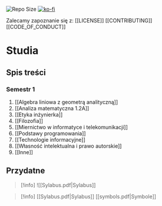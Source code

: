 ![Repo Size](https://img.shields.io/github/repo-size/Xederro/Studia?style=for-the-badge)
[![ko-fi](https://ko-fi.com/img/githubbutton_sm.svg)](https://ko-fi.com/A0A8GJFDV)

Zalecamy zapoznanie się z:
[[LICENSE]]
[[CONTRIBUTING]]
[[CODE_OF_CONDUCT]]

# Studia
## Spis treści
### Semestr 1
1. [[Algebra liniowa z geometrą analityczną]]
2. [[Analiza matematyczna 1.2A]]
3. [[Etyka inżynierka]]
4. [[Filozofia]]
5. [[Miernictwo w informatyce i telekomunikacji]]
6. [[Podstawy programowania]]
7. [[Technologie informacyjne]]
8. [[Własność intelektualna i prawo autorskie]]
9. [[Inne]]

## Przydatne
>[!info]
>![[Sylabus.pdf|Sylabus]]

>[!info]
>[[Sylabus.pdf|Sylabus]]
>[[symbols.pdf|Symbole]]

